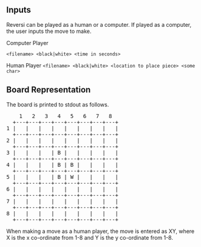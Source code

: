 ## Inputs

Reversi can be played as a human or a computer. If played as a computer, the user inputs the move to make.

Computer Player
	<pre>`<filename> <black|white> <time in seconds>`</pre>

Human Player
	`<filename> <black|white> <location to place piece> <some char>`


## Board Representation

The board is printed to stdout as follows. 

<pre>
    1   2   3   4   5   6   7   8 
  +---+---+---+---+---+---+---+---+
1 |   |   |   |   |   |   |   |   |
  +---+---+---+---+---+---+---+---+
2 |   |   |   |   |   |   |   |   |
  +---+---+---+---+---+---+---+---+
3 |   |   |   | B |   |   |   |   |
  +---+---+---+---+---+---+---+---+
4 |   |   |   | B | B |   |   |   |
  +---+---+---+---+---+---+---+---+
5 |   |   |   | B | W |   |   |   |
  +---+---+---+---+---+---+---+---+
6 |   |   |   |   |   |   |   |   |
  +---+---+---+---+---+---+---+---+
7 |   |   |   |   |   |   |   |   |
  +---+---+---+---+---+---+---+---+
8 |   |   |   |   |   |   |   |   |
  +---+---+---+---+---+---+---+---+
</pre>

When making a move as a human player, the move is entered as XY, where X is the x co-ordinate from 1-8 and Y is the y co-ordinate from 1-8. 

